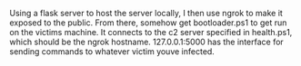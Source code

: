 Using a flask server to host the server locally, I then use ngrok to make it exposed to the public.
From there, somehow get bootloader.ps1 to get run on the victims machine.
It connects to the c2 server specified in health.ps1, which should be the ngrok hostname.
127.0.0.1:5000 has the interface for sending commands to whatever victim youve infected.
